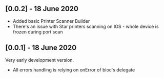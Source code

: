 ## [0.0.2] - 18 June 2020

* Added basic Printer Scanner Builder
* There's an issue with Star printers scanning on IOS - whole device is frozen during port scan

## [0.0.1] - 18 June 2020

Very early development version.

* All errors handling is relying on onError of bloc's delegate


